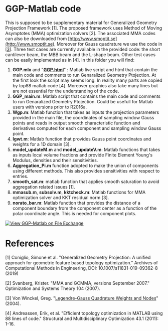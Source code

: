 # GGP-Matlab code
This is supposed to be supplementary material for Generalized Geometry Projection Framework [1].
The proposed framework uses Method of Moving Asymptotes (MMA) optimization solvers [2]. The associated MMA codes can also be downloaded from [http://www.smoptit.se](http://www.smoptit.se). 
Moreover for Gauss quadrature we use the code in [[3](https://fr.mathworks.com/matlabcentral/fileexchange/4540-legendre-gauss-quadrature-weights-and-nodes)].
Three test cases are currently available in the provided code: the short cantilever beam, the MBB beam and the L-shape beam.
Other test cases can be easily implemented as in [4]. 
In this folder you will find:
1. **GGP.mlx** and  "[**GGP.html**](https://htmlpreview.github.io/?https://github.com/topggp/GGP-Matlab/blob/master/GGP.html)" : Matlab live script and html that contain the main code and comments to run Genaralized Geometry Ptojection. At the first look the script may seems long. In reality many parts are copied by top88 matlab code [4]. Moreover graphics also take many lines but are not essential for the understanding of the code.
2. **GGP_main.m**: Matlab script that contains the main code and comments to run Genaralized Geometry Ptojection. Could be usefull for Matlab users with versions prior to R2016a.
3. **Wgp.m**: Matlab function that takes as inputs the projection parameters provided in the main file, the coordinates of sampling window Gauss points and reads in output smooth characteristic function and derivatives computed for each component and sampling window Gauss point.
4. **lgwt.m**: Matlab function that provides Gauss point coordinates and weights for a 1D domain [3].
5. **model_updateM.m** and **model_updateV.m**: Matlab functions that takes as inputs local volume fractions and provide Finite Element Young's Modulus, densities and their sensitivities. 
6. **Aggregation_Pi.m** function adopted to make the union of components using different methods. This also provides sensitivities with respect to entries.
7. **smooth_sat.m**: matlab function that applies smooth saturation to avoid aggregation related issues [1].
8. **mmasub.m**, **subsolv.m**, **kktcheck.m**: Matlab functions for MMA optimization solver and KKT residual norm [3].
9. **norato_bar.m**: Matlab function that provides the distance of a component boundary from the component center as a function of the polar coordinate angle. This is needed for component plots.

[![View GGP-Matlab on File Exchange](https://www.mathworks.com/matlabcentral/images/matlab-file-exchange.svg)](https://fr.mathworks.com/matlabcentral/fileexchange/75249-ggp-matlab)

# References
[1] Coniglio, Simone et al. "Generalized Geometry Projection: A unified approach for geometric feature based topology optimization." Archives of Computational Methods in Engineering, DOI: 10.1007/s11831-019-09362-8 (2019) 

[2] Svanberg, Krister. "MMA and GCMMA, versions September 2007." Optimization and Systems Theory 104 (2007).

[3] Von Winckel, Greg. "[Legendre-Gauss Quadrature Weights and Nodes](https://fr.mathworks.com/matlabcentral/fileexchange/4540-legendre-gauss-quadrature-weights-and-nodes)"  (2004).

[4] Andreassen, Erik, et al. "Efficient topology optimization in MATLAB using 88 lines of code." Structural and Multidisciplinary Optimization 43.1 (2011): 1-16.

